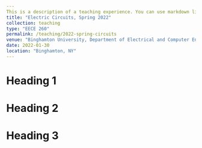 ```yaml
---
This is a description of a teaching experience. You can use markdown like any other post.
title: "Electric Circuits, Spring 2022"
collection: teaching
type: "EECE 260"
permalink: /teaching/2022-spring-circuits
venue: "Binghamton University, Department of Electrical and Computer Engineering"
date: 2022-01-30
location: "Binghamton, NY"
---
```




Heading 1
======

Heading 2
======

Heading 3
======
